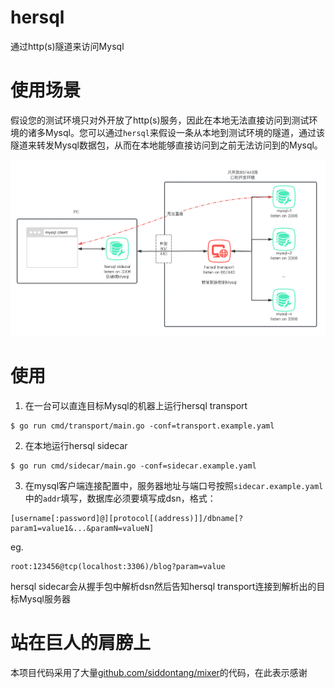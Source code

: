 # hersql
通过http(s)隧道来访问Mysql
# 使用场景
假设您的测试环境只对外开放了http(s)服务，因此在本地无法直接访问到测试环境的诸多Mysql。您可以通过`hersql`来假设一条从本地到测试环境的隧道，通过该隧道来转发Mysql数据包，从而在本地能够直接访问到之前无法访问到的Mysql。

![hersql架构](https://github.com/Orlion/hersql/blob/main/resources/architecture.png)

# 使用
1. 在一台可以直连目标Mysql的机器上运行hersql transport
```
$ go run cmd/transport/main.go -conf=transport.example.yaml
```
2. 在本地运行hersql sidecar
```
$ go run cmd/sidecar/main.go -conf=sidecar.example.yaml
```
3. 在mysql客户端连接配置中，服务器地址与端口号按照`sidecar.example.yaml`中的`addr`填写，数据库必须要填写成dsn，格式：
```
[username[:password]@][protocol[(address)]]/dbname[?param1=value1&...&paramN=valueN]
```
eg.
```
root:123456@tcp(localhost:3306)/blog?param=value
```
hersql sidecar会从握手包中解析dsn然后告知hersql transport连接到解析出的目标Mysql服务器
# 站在巨人的肩膀上
本项目代码采用了大量[github.com/siddontang/mixer](https://github.com/siddontang/mixer)的代码，在此表示感谢